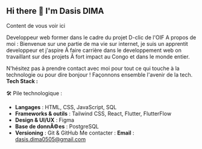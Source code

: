 ## Hi there 👋 I'm **Dasis DIMA**
Content de vous voir ici

Developpeur web former dans le cadre du projet D-clic de l'OIF
A propos de moi :
Bienvenue sur une partie de ma vie sur internet, je suis un apprentit developpeur et j'aspire Ã faire carrière dans le developpement web on travaillant sur des projets Ã fort impact au Congo et dans le monde entier.

N'hésitez pas à prendre contact avec moi pour tout ce qui touche à la technologie ou pour dire bonjour ! Façonnons ensemble l'avenir de la tech.
 **Tech Stack :** 
 
 🛠 Pile technologique :
- **Langages** : HTML, CSS, JavaScript, SQL
- **Frameworks & outils** : Tailwind CSS, React, Flutter, FlutterFlow
- **Design & UI/UX** : Figma
- **Base de donnÃ©es** : PostgreSQL
- **Versioning** : Git & GitHub
 Me contacter :
  **Email** : dasis.dima0505@gmail.com

<!--
**Dasis-D/Dasis-D** is a ✨ _special_ ✨ repository because its `README.md` (this file) appears on your GitHub profile.

Here are some ideas to get you started:

- 🔭 I’m currently working on ...
- 🌱 I’m currently learning ...
- 👯 I’m looking to collaborate on ...
- 🤔 I’m looking for help with ...
- 💬 Ask me about ...
- 📫 How to reach me: ...
- 😄 Pronouns: ...
- ⚡ Fun fact: ...
-->
